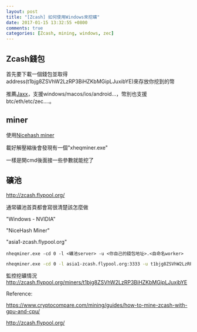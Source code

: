 ```yaml
---
layout: post
title: "[Zcash] 如何使用Windows來挖礦"
date: 2017-01-15 13:32:55 +0800
comments: true
categories: [Zcash, mining, windows, zec]
---
```


## Zcash錢包

首先要下載一個錢包並取得address(t1bjg8ZSVhW2LzRP3BiHZKbMGipLJuxibYE)來存放你挖到的幣

推薦[Jaxx](https://jaxx.io/)，支援windows/macos/ios/android...，幣別也支援btc/eth/etc/zec....。

## miner

使用[Nicehash miner](https://github.com/etherchain-org/nheqminer/releases/latest)

載好解壓縮後會發現有一個"xheqminer.exe"

一樣是開cmd後面接一些參數就能挖了

## 礦池

http://zcash.flypool.org/

通常礦池首頁都會寫很清楚該怎麼做

"Windows - NVIDIA"

"NiceHash Miner"

"asia1-zcash.flypool.org"

```
nheqminer.exe -cd 0 -l <礦池server> -u <你自己的錢包地址>.<自命名worker> 
```

```bash 
nheqminer.exe -cd 0 -l asia1-zcash.flypool.org:3333 -u t1bjg8ZSVhW2LzRP3BiHZKbMGipLJuxibYE.bob1
```

監控挖礦情況
http://zcash.flypool.org/miners/t1bjg8ZSVhW2LzRP3BiHZKbMGipLJuxibYE





Reference:

https://www.cryptocompare.com/mining/guides/how-to-mine-zcash-with-gpu-and-cpu/

http://zcash.flypool.org/